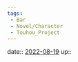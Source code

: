 ```yaml
---
tags:
 - Bar
 - Novel/Character
 - Touhou_Project
---
```


date:: [2022-08-19](Daily_Note/2022-08-19.md)
up::


